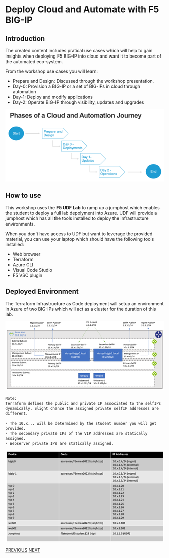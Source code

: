 # Deploy Cloud and Automate with F5 BIG-IP

## Introduction

The created content includes pratical use cases which will help to gain insights when deploying F5 BIG-IP into cloud and want it to become part of the automated eco-system.

From the workshop use cases you will learn:
* Prepare and Design: Discussed through the workshop presentation.
* Day-0: Provision a BIG-IP or a set of BIG-IPs in cloud through automation
* Day-1: Deploy and modify applications
* Day-2: Operate BIG-IP through visibility, updates and upgrades

![](png/getting_started/p1.png)

## How to use
This workshop uses the **F5 UDF Lab** to ramp up a jumphost which enables the student to deploy a full lab depolyment into Azure. UDF will provide a jumphost which has all the tools installed to deploy the infrastructure environments.

When you don't have access to UDF but want to leverage the provided material, you can use your laptop which should have the following tools installed:

* Web browser
* Terraform
* Azure CLI
* Visual Code Studio
* F5 VSC plugin

## Deployed Environment
The Terraform Infrastructure as Code deployment will setup an environment in Azure of two BIG-IPs which will act as a cluster for the duration of this lab.

![](png/getting_started/p2.png)


```
Note:
Terraform defines the public and private IP associated to the selfIPs dynamically. Slight chance the assigned private selfIP addresses are different.

- The 10.x... will be determined by the student number you will get provided. 
- The secondary private IPs of the VIP addresses are statically assigned.
- Webserver private IPs are statically assigned.
```

![](png/getting_started/p3.png)

[PREVIOUS](../README.md)      [NEXT](module_1/module_1.md)

